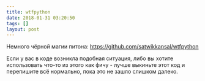 ```yaml
---
title: wtfpython
date: 2018-01-31 03:20:50
tags: []
layout: post
---
```


Немного чёрной магии питона:
<https://github.com/satwikkansal/wtfpython>

Если у вас в коде возникла подобная ситуация, либо вы хотите использовать что-то из этого как фичу - лучше выкиньте этот код и перепишите всё нормально, пока это не зашло слишком далеко.
